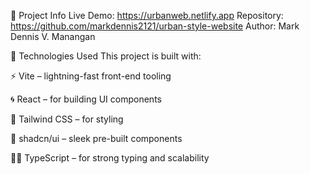 🚀 Project Info
Live Demo: https://urbanweb.netlify.app
Repository: https://github.com/markdennis2121/urban-style-website 
Author: Mark Dennis V. Manangan

🧠 Technologies Used
This project is built with:

⚡️ Vite – lightning-fast front-end tooling

🌀 React – for building UI components

🎨 Tailwind CSS – for styling

🧩 shadcn/ui – sleek pre-built components

🧑‍💻 TypeScript – for strong typing and scalability
